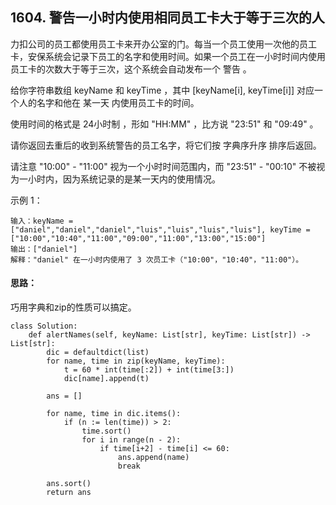 ## 1604. 警告一小时内使用相同员工卡大于等于三次的人

力扣公司的员工都使用员工卡来开办公室的门。每当一个员工使用一次他的员工卡，安保系统会记录下员工的名字和使用时间。如果一个员工在一小时时间内使用员工卡的次数大于等于三次，这个系统会自动发布一个 警告 。

给你字符串数组 keyName 和 keyTime ，其中 [keyName[i], keyTime[i]] 对应一个人的名字和他在 某一天 内使用员工卡的时间。

使用时间的格式是 24小时制 ，形如 "HH:MM" ，比方说 "23:51" 和 "09:49" 。

请你返回去重后的收到系统警告的员工名字，将它们按 字典序升序 排序后返回。

请注意 "10:00" - "11:00" 视为一个小时时间范围内，而 "23:51" - "00:10" 不被视为一小时内，因为系统记录的是某一天内的使用情况。

 

示例 1：
```
输入：keyName = ["daniel","daniel","daniel","luis","luis","luis","luis"], keyTime = ["10:00","10:40","11:00","09:00","11:00","13:00","15:00"]
输出：["daniel"]
解释："daniel" 在一小时内使用了 3 次员工卡（"10:00"，"10:40"，"11:00"）。
```

#### 思路：
巧用字典和zip的性质可以搞定。
```
class Solution:
    def alertNames(self, keyName: List[str], keyTime: List[str]) -> List[str]:
        dic = defaultdict(list)
        for name, time in zip(keyName, keyTime):
            t = 60 * int(time[:2]) + int(time[3:])
            dic[name].append(t)
        
        ans = []

        for name, time in dic.items():
            if (n := len(time)) > 2:
                time.sort()
                for i in range(n - 2):
                    if time[i+2] - time[i] <= 60:
                        ans.append(name)
                        break
        
        ans.sort()
        return ans
```
